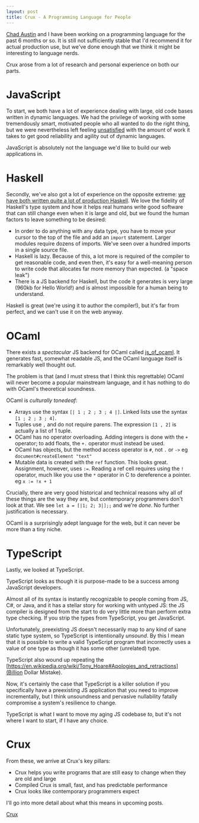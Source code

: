 ```yaml
---
layout: post
title: Crux - A Programming Language for People
---
```

[Chad Austin](https://chadaustin.me/) and I have been working on a programming language for the past 6 months or so.  It is still not sufficiently stable that I'd recommend it for actual production use, but we've done enough that we think it might be interesting to language nerds.

Crux arose from a lot of research and personal experience on both our parts.

# JavaScript

To start, we both have a lot of experience dealing with large, old code bases written in dynamic languages.  We had the privilege of working with some tremendously smart, motivated people who all wanted to do the right thing, but we were nevertheless left feeling [unsatisfied](https://chadaustin.me/2015/04/the-long-term-problem-with-dynamically-typed-languages/) with the amount of work it takes to get good reliability and agility out of dynamic languages.

JavaScript is absolutely not the language we'd like to build our web applications in.

# Haskell

Secondly, we've also got a lot of experience on the opposite extreme: [we have both written quite a lot of production Haskell](https://engineering.imvu.com/2014/03/24/what-its-like-to-use-haskell/).  We love the fidelity of Haskell's type system and how it helps real humans write good software that can still change even when it is large and old, but we found the human factors to leave something to be desired:

* In order to do anything with any data type, you have to move your cursor to the top of the file and add an `import` statement.  Larger modules require dozens of imports.  We've seen over a hundred imports in a single source file.
* Haskell is lazy.  Because of this, a lot more is required of the compiler to get reasonable code, and even then, it's easy for a well-meaning person to write code that allocates far more memory than expected. (a "space leak")
* There is a JS backend for Haskell, but the code it generates is very large (960kb for Hello World!) and is almost impossible for a human being to understand.

Haskell is great (we're using it to author the compiler!), but it's far from perfect, and we can't use it on the web anyway.

# OCaml

There exists a _spectacular_ JS backend for OCaml called [js_of_ocaml](http://ocsigen.org/js_of_ocaml/).  It generates fast, somewhat readable JS, and the OCaml language itself is remarkably well thought out.

The problem is that (and I must stress that I think this regrettable) OCaml will never become a popular mainstream language, and it has nothing to do with OCaml's theoretical soundness.

OCaml is *culturally tonedeaf*:

* Arrays use the syntax `[| 1 ; 2 ; 3 ; 4 |]`.  Linked lists use the syntax `[1 ; 2 ; 3 ; 4]`.
* Tuples use `,` and do not require parens.  The expression `[1 , 2]` is actually a list of 1 tuple.
* OCaml has no operator overloading.  Adding integers is done with the `+` operator; to add floats, the `+.` operator must instead be used.
* OCaml has objects, but the method access operator is `#`, not `.` or `->`  eg `document#createElement "text"`
* Mutable data is created with the `ref` function.  This looks great.  Assignment, however, uses `:=`.  Reading a ref cell requires using the `!` operator, much like you use the `*` operator in C to dereference a pointer. eg `x := !x + 1`

Crucially, there are very good historical and technical reasons why all of these things are the way they are, but contemporary programmers don't look at that.  We see `let a = [|1; 2; 3|];;` and we're _done_.  No further justification is necessary.

OCaml is a surprisingly adept language for the web, but it can never be more than a tiny niche.

# TypeScript

Lastly, we looked at TypeScript.

TypeScript looks as though it is purpose-made to be a success among JavaScript developers.

Almost all of its syntax is instantly recognizable to people coming from JS, C#, or Java, and it has a stellar story for working with untyped JS: the JS compiler is designed from the start to do very little more than perform extra type checking.  If you strip the types from TypeScript, you get JavaScript.

Unfortunately, preexisting JS doesn't necessarily map to any kind of sane static type system, so TypeScript is intentionally _unsound_.  By this I mean that it is possible to write a valid TypeScript program that incorrectly uses a value of one type as though it has some other (unrelated) type.

TypeScript also wound up repeating the [https://en.wikipedia.org/wiki/Tony_Hoare#Apologies_and_retractions](Billion Dollar Mistake).

Now, it's certainly the case that TypeScript is a killer solution if you specifically have a preexisting JS application that you need to improve incrementally, but I think unsoundness and pervasive nullability fatally compromise a system's resilience to change.

TypeScript is what I want to move my aging JS codebase _to_, but it's not where I want to start, if I have any choice.

# Crux

From these, we arrive at Crux's key pillars:

* Crux helps you write programs that are still easy to change when they are old and large
* Compiled Crux is small, fast, and has predictable performance
* Crux looks like contemporary programmers expect

I'll go into more detail about what this means in upcoming posts.

[Crux](https://github.com/cruxlang/crux)
